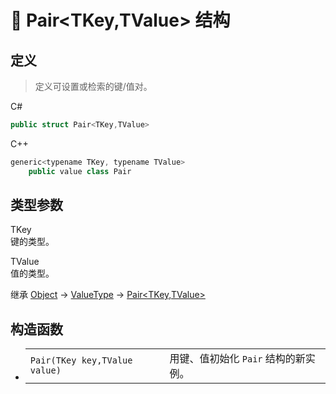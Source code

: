 # 🔩 Pair<TKey,TValue> 结构

## 定义

> 定义可设置或检索的键/值对。

C#
```cs
public struct Pair<TKey,TValue>
```
C++
```cs
generic<typename TKey, typename TValue> 
    public value class Pair
```

## 类型参数
  
TKey  
键的类型。

TValue  
值的类型。

继承 [Object](https://docs.microsoft.com/DotNET/api/system.object) → [ValueType](https://docs.microsoft.com/DotNET/api/system.valuetype) → [Pair<TKey,TValue>](Pair)

## 构造函数
- 
    |||
    |-|-|
    |`Pair(TKey key,TValue value)`|用键、值初始化 `Pair` 结构的新实例。|
